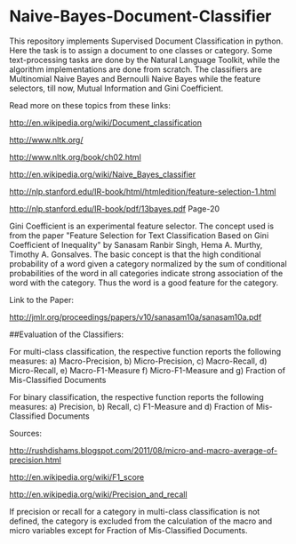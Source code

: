 Naive-Bayes-Document-Classifier
===============================

This repository implements Supervised Document Classification in python. Here the task is to assign a document to one classes or category. Some text-processing tasks are done by the Natural Language Toolkit, while the algorithm implementations are done from scratch. The classifiers are Multinomial Naive Bayes and Bernoulli Naive Bayes while the feature selectors, till now, Mutual Information and Gini Coefficient.

Read more on these topics from these links:

http://en.wikipedia.org/wiki/Document_classification

http://www.nltk.org/

http://www.nltk.org/book/ch02.html

http://en.wikipedia.org/wiki/Naive_Bayes_classifier

http://nlp.stanford.edu/IR-book/html/htmledition/feature-selection-1.html

http://nlp.stanford.edu/IR-book/pdf/13bayes.pdf Page-20

Gini Coefficient is an experimental feature selector. The concept used is from the paper "Feature Selection for Text Classification Based on
Gini Coefficient of Inequality" by Sanasam Ranbir Singh, Hema A. Murthy, Timothy A. Gonsalves. The basic concept is that the high conditional probability of a word given a category normalized by the sum of conditional probabilities of the word in all categories indicate strong association of the word with the category. Thus the word is a good feature for the category.

Link to the Paper:

http://jmlr.org/proceedings/papers/v10/sanasam10a/sanasam10a.pdf

##Evaluation of the Classifiers:


For multi-class classification, the respective function reports the following measures:
a) Macro-Precision,
b) Micro-Precision,
c) Macro-Recall,
d) Micro-Recall,
e) Macro-F1-Measure
f) Micro-F1-Measure and 
g) Fraction of Mis-Classified Documents

For binary classification, the respective function reports the following measures:
a) Precision,
b) Recall,
c) F1-Measure and 
d) Fraction of Mis-Classified Documents

Sources:

http://rushdishams.blogspot.com/2011/08/micro-and-macro-average-of-precision.html

http://en.wikipedia.org/wiki/F1_score

http://en.wikipedia.org/wiki/Precision_and_recall

If precision or recall for a category in multi-class classification is not defined, the category is excluded from the calculation of the macro and micro variables except for Fraction of Mis-Classified Documents.
